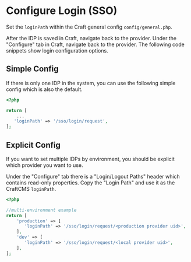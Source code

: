 # Configure Login (SSO)
Set the `loginPath` within the Craft general config `config/general.php`.

After the IDP is saved in Craft, navigate back to the provider. Under the "Configure" tab in Craft, navigate back to the provider. 
The following code snippets show login configuration options.
 
## Simple Config
If there is only one IDP in the system, you can use the following simple config which is also the default.
```php
<?php

return [
    ...
   'loginPath' => '/sso/login/request',
];
```

## Explicit Config
If you want to set multiple IDPs by environment, you should be explicit which provider you want to use. 

Under the "Configure" tab there is a "Login/Logout Paths" header which contains read-only properties. Copy the "Login Path"
and use it as the CraftCMS `loginPath`.


```php
<?php

//multi-environment example
return [
    'production' => [
       'loginPath' => '/sso/login/request/<production provider uid>',
    ],
    'dev' => [
       'loginPath' => '/sso/login/request/<local provider uid>',
    ],
];
```
